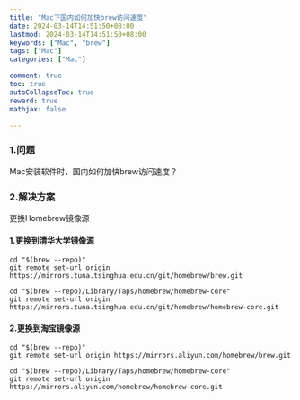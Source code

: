 ```yaml
---
title: "Mac下国内如何加快brew访问速度"
date: 2024-03-14T14:51:50+08:00
lastmod: 2024-03-14T14:51:50+08:00
keywords: ["Mac", "brew"]
tags: ["Mac"]
categories: ["Mac"]

comment: true
toc: true
autoCollapseToc: true
reward: true
mathjax: false

---
```


<!--more-->

### 1.问题

Mac安装软件时，国内如何加快brew访问速度？

### 2.解决方案

更换Homebrew镜像源

#### 1.更换到清华大学镜像源

```shell
cd "$(brew --repo)"
git remote set-url origin https://mirrors.tuna.tsinghua.edu.cn/git/homebrew/brew.git

cd "$(brew --repo)/Library/Taps/homebrew/homebrew-core"
git remote set-url origin https://mirrors.tuna.tsinghua.edu.cn/git/homebrew/homebrew-core.git
```

#### 2.更换到淘宝镜像源

```shell
cd "$(brew --repo)"
git remote set-url origin https://mirrors.aliyun.com/homebrew/brew.git

cd "$(brew --repo)/Library/Taps/homebrew/homebrew-core"
git remote set-url origin https://mirrors.aliyun.com/homebrew/homebrew-core.git
```